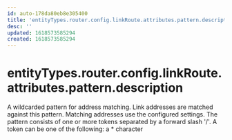 ```yaml
---
id: auto-178da80eb8e305400
title: 'entityTypes.router.config.linkRoute.attributes.pattern.description'
desc: ''
updated: 1618573585294
created: 1618573585294
---
```

# entityTypes.router.config.linkRoute.attributes.pattern.description

A wildcarded pattern for address matching. Link addresses are matched against this pattern. Matching addresses use the configured settings. The pattern consists of one or more tokens separated by a forward slash &#39;/&#39;. A token can be one of the following: a * character